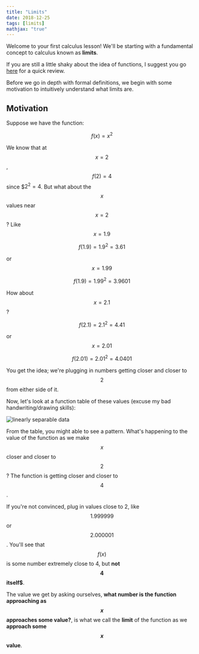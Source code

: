 ```yaml
---
title: "Limits"
date: 2018-12-25
tags: [limits]
mathjax: "true"
---
```


Welcome to your first calculus lesson! We'll be starting with a fundamental concept to calculus known as **limits**.

If you are still a little shaky about the idea of functions, I suggest you go [here](/function_review/) for a quick review.

Before we go in depth with formal definitions, we begin with some motivation to intuitively understand what limits are.

## Motivation
Suppose we have the function:

$$ f(x) = x^2 $$

We know that at $$x = 2$$, $$f(2) = 4$$ since $$2^2 = 4$. But what about the $$x$$ values near $$x = 2$$? Like $$x = 1.9$$

$$f(1.9) = 1.9^2 = 3.61$$

or $$x = 1.99$$

$$f(1.9) = 1.99^2 = 3.9601$$

How about $$x = 2.1$$ ?

$$f(2.1) = 2.1^2 = 4.41$$

or $$x = 2.01$$

$$f(2.01) = 2.01^2 = 4.0401$$

You get the idea; we're plugging in numbers getting closer and closer to $$2$$ from either side of it.

Now, let's look at a function table of these values (excuse my bad handwriting/drawing skills):

<img src="{{ site.url }}{{ site.baseurl }}/images/limits_motivation.png" alt="linearly separable data">

From the table, you might able to see a pattern. What's happening to the value of the function as we make $$x$$ closer and closer to $$2$$? The function is getting closer and closer to $$4$$.

If you're not convinced, plug in values close to 2, like $$1.999999$$ or $$2.000001$$. You'll see that $$f(x)$$ is some number extremely close to 4, but **not $$4$$ itself$**.

The value we get by asking ourselves, **what number is the function approaching as $$x$$ approaches some value?**, is what we call the **limit** of the function as we **approach some $$x$$ value**.
